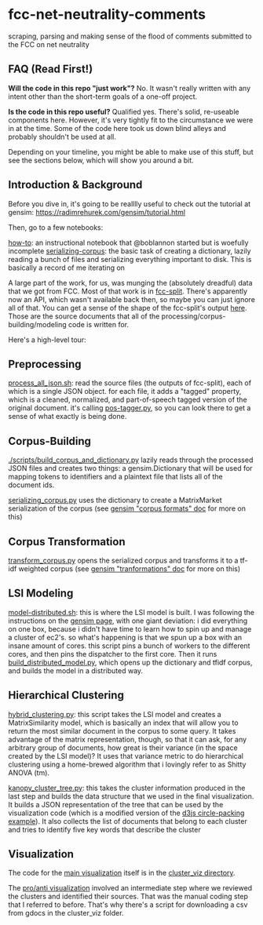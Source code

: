 fcc-net-neutrality-comments
===========================

scraping, parsing and making sense of the flood of comments submitted to the FCC on net neutrality

FAQ (Read First!)
-----------------

**Will the code in this repo "just work"?**
No. It wasn't really written with any intent other than the short-term goals of a one-off project.

**Is the code in this repo useful?**
Qualified yes. There's solid, re-useable components here. However, it's very tightly fit to the circumstance we were in at the time. Some of the code here took us down blind alleys and probably shouldn't be used at all.

Depending on your timeline, you might be able to make use of this stuff, but see the sections below, which will show you around a bit.


Introduction & Background
-------------------------

Before you dive in, it's going to be realllly useful to check out the tutorial at gensim: https://radimrehurek.com/gensim/tutorial.html

Then, go to a few notebooks:

[how-to](https://github.com/sunlightlabs/fcc-net-neutrality-comments/blob/master/notebooks/howto.ipynb): an instructional notebook that @boblannon started but is woefully incomplete
[serializing-corpus](./notebooks/serializing_corpus.ipynb): the basic task of creating a dictionary, lazily reading a bunch of files and serializing everything important to disk. This is basically a record of me iterating on

A large part of the work, for us, was munging the (absolutely dreadful) data that we got from FCC.  Most of that work is in [fcc-split](https://github.com/boblannon/fcc-net-neutrality-comments/tree/master/fcc_split).  There's apparently now an API, which wasn't available back then, so maybe you can just ignore all of that. You can get a sense of the shape of the fcc-split's output [here](https://github.com/boblannon/fcc-net-neutrality-comments/blob/master/fcc_split/fcc_split.py#L166-L190).  Those are the source documents that all of the processing/corpus-building/modeling code is written for.


Here's a high-level tour:

Preprocessing
-------------

[process_all_json.sh](./scripts/process_all_json.sh): read the source files (the outputs of fcc-split), each of which is a single JSON object. for each file, it adds a "tagged" property, which is a  cleaned, normalized, and part-of-speech tagged version of the original document. it's calling [pos-tagger.py](./models/pos_tagger.py), so you can look there to get a sense of what exactly is being done.


Corpus-Building
---------------

[./scripts/build_corpus_and_dictionary.py](build_corpus_and_dictionary.py) lazily reads through the processed JSON files and creates two things: a gensim.Dictionary that will be used for mapping tokens to identifiers and a plaintext file that lists all of the document ids.

[serializing_corpus.py](./scripts/serializing_corpus.py) uses the dictionary to create a MatrixMarket serialization of the corpus (see [gensim "corpus formats" doc](https://radimrehurek.com/gensim/tut1.html#corpus-formats) for more on this)


Corpus Transformation
---------------------

[transform_corpus.py](./scripts/transform_corpus.py) opens the serialized corpus and transforms it to a tf-idf weighted corpus (see [gensim "tranformations" doc](https://radimrehurek.com/gensim/tut2.html) for more on this)


LSI Modeling
------------

[model-distributed.sh](./scripts/model_distributed.sh): this is where the LSI model is built. I was following the instructions on the [gensim page](https://radimrehurek.com/gensim/dist_lsi.html), with one giant deviation: i did everything on one box, because i didn't have time to learn how to spin up and manage a cluster of ec2's.  so what's happening is that we spun up a box with an insane amount of cores.  this script  pins a bunch of workers to the different cores, and then pins the dispatcher to the first core. Then it runs [build_distributed_model.py](./scripts/build_distributed_model.py), which opens up the dictionary and tfidf corpus, and builds the model in a distributed way.


Hierarchical Clustering
-----------------------

[hybrid_clustering.py](./scripts/hybrid_clustering.py): this script takes the LSI model and creates a MatrixSimilarity  model, which is basically an index that will allow you to return the most similar document in the corpus to some query. It takes advantage of the matrix representation, though, so that it can ask, for any arbitrary group of documents, how great is their variance (in the space created by the LSI model)? It uses that variance metric to do hierarchical clustering using a home-brewed algorithm that i lovingly refer to as Shitty ANOVA (tm).

[kanopy_cluster_tree.py](./scripts/kanopy_cluster_tree.py): this takes the cluster information produced in the last step and builds the data structure that we used in the final visualization. It builds a JSON representation of the tree that can be used by the visualization code (which is a modified version of the [d3js circle-packing example](https://bl.ocks.org/mbostock/4063530)). It also collects the list of documents that belong to each cluster and tries to identify five key words that describe the cluster


Visualization
-------------

The code for the [main visualization](http://openinternet-pt2.widgets.sunlightfoundation.com.s3.amazonaws.com/index.html#) itself is in the [cluster_viz directory](https://github.com/sunlightlabs/fcc-net-neutrality-comments/tree/master/cluster_viz).

The [pro/anti visualization](https://s3.amazonaws.com/openinternet.widgets.sunlightfoundation.com/index.html?t=form) involved an intermediate step where we reviewed the clusters and identified their sources. That was the manual coding step that I referred to before. That's why there's a script for downloading a csv from gdocs in the cluster_viz folder.
